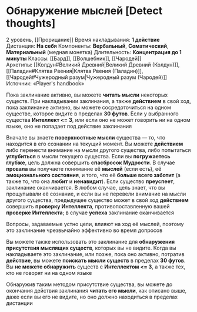# Обнаружение мыслей [Detect thoughts]
2 уровень, [[Прорицание]]
Время накладывания: **1 действие**
Дистанция: **На себя**
Компоненты: **Вербальный**, **Соматический**, **Материальный** (медная монетка)
Длительность: **Концентрация до 1 минуты**
Классы: [[Бард]], [[Волшебник]], [[Чародей]]
Архетипы: [[Колдун#Великий Древний|Великий Древний (Колдун)]], [[Паладин#Клятва Рвения|Клятва Рвения (Паладин)]], [[Чародей#Чужеродный разум|Чужеродный разум (Чародей)]]
Источник: «Player's handbook»

Пока заклинание активно, вы можете **читать мысли** некоторых существ. При накладывании заклинания, а также **действием** в свой ход, пока заклинание активно, вы можете сосредоточиться на одном существе, которое видите в пределах **30 футов**. Если у выбранного существа **Интеллект <= 3**, или если оно не может говорить ни на одном языке, оно не попадает под действие заклинания

Вначале вы знаете **поверхностные мысли** существа — то, что находится в его сознании на текущий момент. Вы можете **действием** либо перенести внимание на мысли другого существа, либо попытаться **углубиться** в мысли текущего существа. Если вы **погружаетесь глубже**, цель должна совершить **спасбросок Мудрости**. В случае **провала** вы получаете понимание её **мыслей** (если есть), её **эмоционального состояния**, и того, что её **больше всего заботит** (а также то, что она **любит** и **ненавидит**). Если существо **преуспеет**, заклинание оканчивается. В любом случае, цель знает, что вы прощупывали её сознание, и если вы не перевели внимание на мысли другого существа, предыдущее существо может в свой ход **действием** совершить **проверку Интеллекта**, противопоставленную вашей **проверке Интеллекта**; в случае **успеха** заклинание оканчивается

Вопросы, задаваемые устно цели, влияют на ход её мыслей, поэтому это заклинание чрезвычайно эффективно во время допросов

Вы можете также использовать это заклинание для **обнаружения присутствия мыслящих существ**, которых вы не видите. Когда вы накладываете это заклинание, или позже, пока оно активно, потратив **действие**, вы можете **поискать мысли существ** в пределах **30 футов**. Вы **не можете обнаружить** существ с **Интеллектом <= 3**, а также тех, кто не говорят ни на одном языке

Обнаружив таким методом присутствие существа, вы можете до окончания действия заклинания **читать его мысли**, как описано выше, даже если вы его не видите, но оно должно находиться в пределах дистанции